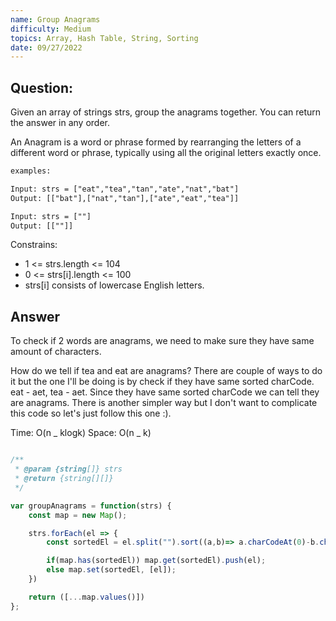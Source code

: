```yaml
---
name: Group Anagrams
difficulty: Medium
topics: Array, Hash Table, String, Sorting
date: 09/27/2022
---
```


## Question:

Given an array of strings strs, group the anagrams together. You can return the answer in any order.

An Anagram is a word or phrase formed by rearranging the letters of a different word or phrase, typically using all the original letters exactly once.

```txt:.txt showLineNumbers
examples:

Input: strs = ["eat","tea","tan","ate","nat","bat"]
Output: [["bat"],["nat","tan"],["ate","eat","tea"]]

Input: strs = [""]
Output: [[""]]

```

Constrains:

- 1 <= strs.length <= 104
- 0 <= strs[i].length <= 100
- strs[i] consists of lowercase English letters.

## Answer

To check if 2 words are anagrams, we need to make sure they have same amount of characters.

How do we tell if tea and eat are anagrams? There are couple of ways to do it but the one I'll be doing is by check if they have same sorted charCode. eat - aet, tea - aet. Since they have same sorted charCode we can tell they are anagrams. There is another simpler way but I don't want to complicate this code so let's just follow this one :).

Time: O(n _ klogk)
Space: O(n _ k)

```js:example.js showNumberLines

/**
 * @param {string[]} strs
 * @return {string[][]}
 */

var groupAnagrams = function(strs) {
    const map = new Map();

    strs.forEach(el => {
        const sortedEl = el.split("").sort((a,b)=> a.charCodeAt(0)-b.charCodeAt(0)).join("");

        if(map.has(sortedEl)) map.get(sortedEl).push(el);
        else map.set(sortedEl, [el]);
    })

    return ([...map.values()])
};

```

